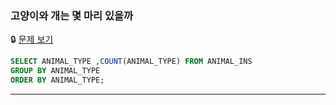 ### 고양이와 개는 몇 마리 있을까

🔒 [문제 보기](https://school.programmers.co.kr/learn/courses/30/lessons/59040)

```SQL
SELECT ANIMAL_TYPE ,COUNT(ANIMAL_TYPE) FROM ANIMAL_INS
GROUP BY ANIMAL_TYPE
ORDER BY ANIMAL_TYPE;


```

------
